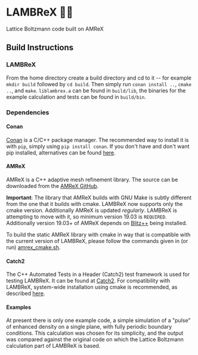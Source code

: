 # LAMBReX :sheep::crown:
Lattice Boltzmann code built on AMReX

## Build Instructions

### LAMBReX
From the home directory create a build directory and cd to it -- for example `mkdir build` followed by `cd build`. Then simply run `conan install ..`, `cmake ..`, and `make`. `liblambrex.a` can be found in `build/lib`, the binaries for the example calculation and tests can be found in `build/bin`.

### Dependencies

#### Conan
[Conan](https://conan.io/) is a C/C++ package manager. The recommended way to install it is with `pip`, simply using `pip install conan`. If you don't have and don't want pip installed, alternatives can be found [here](https://docs.conan.io/en/latest/installation.html).

#### AMReX
AMReX is a C++ adaptive mesh refinement library. The source can be downloaded from the [AMReX GitHub](https://github.com/AMReX-Codes/amrex).

**Important**: The library that AMReX builds with GNU Make is subtly different from the one that it builds with cmake. LAMBReX now supports only the cmake version. Additionally AMReX is updated *regularly*. LAMBReX is attempting to move with it, so minimum version 19.03 is `REQUIRED`. Additionally version 19.03+ of AMReX depends on [Blitz++](https://github.com/blitzpp/blitz) being installed.

To build the static AMReX library with cmake in way that is compatible with the current version of LAMBReX, please follow the commands given in (or run) [amrex_cmake.sh](https://github.com/otbrown/LAMBReX/blob/master/amrex_cmake.sh).

#### Catch2
The C++ Automated Tests in a Header (Catch2) test framework is used for testing LAMBReX. It can be found at [Catch2](https://github.com/catchorg/Catch2). For compatibility with LAMBReX, system-wide installation using cmake is recommended, as described [here](https://github.com/catchorg/Catch2/blob/master/docs/cmake-integration.md#installing-catch2-from-git-repository).

#### Examples
At present there is only one example code, a simple simulation of a "pulse" of enhanced density on a single plane, with fully periodic boundary conditions. This calculation was chosen for its simplicity, and the output was compared against the original code on which the Lattice Boltzmann calculation part of LAMBReX is based.
